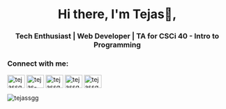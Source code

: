 <h1 align="center">Hi there, I'm Tejas👋, </h1>
<h3 align="center">Tech Enthusiast | Web Developer | TA for CSCi 40 - Intro to Programming</h3>

<!--<p align="left"> <img src="https://komarev.com/ghpvc/?username=tejassgg&label=Profile%20views&color=0e75b6&style=flat" alt="tejassgg" /> </p>-->

<h3 align="left">Connect with me:</h3>
<p align="left">
<a href="https://twitter.com/tejassgg" target="blank"><img align="center" src="https://raw.githubusercontent.com/rahuldkjain/github-profile-readme-generator/master/src/images/icons/Social/twitter.svg" alt="tejassgg" height="30" width="40" /></a>
<a href="https://linkedin.com/in/tejas-gumgaonkar-56559714a" target="blank"><img align="center" src="https://raw.githubusercontent.com/rahuldkjain/github-profile-readme-generator/master/src/images/icons/Social/linked-in-alt.svg" alt="tejas-gumgaonkar-56559714a" height="30" width="40" /></a>
<a href="https://stackoverflow.com/users/tejassgg" target="blank"><img align="center" src="https://raw.githubusercontent.com/rahuldkjain/github-profile-readme-generator/master/src/images/icons/Social/stack-overflow.svg" alt="tejassgg" height="30" width="40" /></a>
<a href="https://instagram.com/tejassgg" target="blank"><img align="center" src="https://raw.githubusercontent.com/rahuldkjain/github-profile-readme-generator/master/src/images/icons/Social/instagram.svg" alt="tejassgg" height="30" width="40" /></a>
<a href="https://www.leetcode.com/tejassgg" target="blank"><img align="center" src="https://raw.githubusercontent.com/rahuldkjain/github-profile-readme-generator/master/src/images/icons/Social/leet-code.svg" alt="tejassgg" height="30" width="40" /></a>
</p>

<p><img align="center" src="https://github-readme-stats.vercel.app/api/top-langs?username=tejassgg&show_icons=true&locale=en&layout=compact" alt="tejassgg" /></p>
